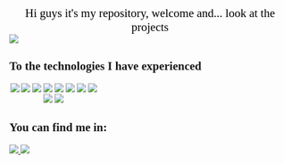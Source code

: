 <div align="center" style="color:#000000; font-family: times; font-size: 1.5em" > Hi guys it's my repository, welcome and... look at the projects </div>

<div>
<img src=https://github-readme-stats.vercel.app/api?username=arley-chock&show_icons=true&theme=maroongold>
</div>

<H2 style="color:#00000; font-family: Times new roman">To the technologies I have experienced</h2>


<div align="center" style="display: inline-block; column-count: 3">

<img src="https://cdn.jsdelivr.net/gh/devicons/devicon/icons/bootstrap/bootstrap-original.svg"/>

<img src="https://cdn.jsdelivr.net/gh/devicons/devicon/icons/svelte/svelte-original.svg" />
          
<img src="https://cdn.jsdelivr.net/gh/devicons/devicon/icons/firebase/firebase-plain.svg" />

<img src="https://cdn.jsdelivr.net/gh/devicons/devicon/icons/figma/figma-original.svg" />
<img src="https://cdn.jsdelivr.net/gh/devicons/devicon/icons/git/git-original.svg" />      

<img src="https://cdn.jsdelivr.net/gh/devicons/devicon/icons/html5/html5-plain-wordmark.svg" />
                
<img src="https://cdn.jsdelivr.net/gh/devicons/devicon/icons/javascript/javascript-plain.svg" />

<img src="https://cdn.jsdelivr.net/gh/devicons/devicon/icons/css3/css3-original.svg" />

<img src="https://cdn.jsdelivr.net/gh/devicons/devicon/icons/sass/sass-original.svg" />

<img src="https://cdn.jsdelivr.net/gh/devicons/devicon/icons/dotnetcore/dotnetcore-original.svg" />
          
</div>



<div>
<h2 style="color:#00000; font-family:cursive"> You can find me in:</h2>
<a href=https://github.com/arley-chock>
<img src=https://img.shields.io/badge/GitHub-100000?style=for-the-badge&logo=github&logoColor=white>

<a href=https://www.linkedin.com/in/arley-do-nascimento-vinagre-3102201b4/>
<img src=https://img.shields.io/badge/LinkedIn-0077B5?style=for-the-badge&logo=linkedin

</div>
